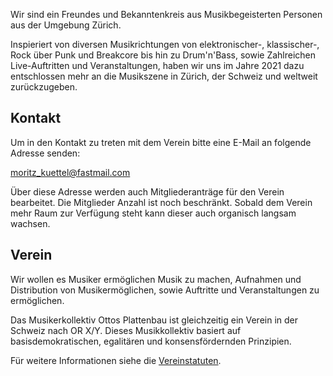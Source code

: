 Wir sind ein Freundes und Bekanntenkreis aus Musikbegeisterten Personen aus der Umgebung Zürich.

Inspieriert von diversen Musikrichtungen von elektronischer-, klassischer-, Rock über Punk und Breakcore bis hin zu Drum'n'Bass, sowie Zahlreichen Live-Auftritten und Veranstaltungen, haben wir uns im Jahre 2021 dazu entschlossen mehr an die Musikszene in Zürich, der Schweiz und weltweit zurückzugeben.


## Kontakt

Um in den Kontakt zu treten mit dem Verein bitte eine E-Mail an folgende Adresse senden:

[moritz_kuettel@fastmail.com](mailto:moritz_kuettel@fastmail.com?subject=Kontaktanfrage%20Webseite%20Ottosplattenbau)

Über diese Adresse werden auch Mitgliederanträge für den Verein bearbeitet.
Die Mitglieder Anzahl ist noch beschränkt. Sobald dem Verein mehr Raum zur Verfügung steht kann dieser auch organisch langsam wachsen.

## Verein

Wir wollen es Musiker ermöglichen Musik zu machen, Aufnahmen und Distribution von Musikermöglichen, sowie Auftritte und Veranstaltungen zu ermöglichen.

Das Musikerkollektiv Ottos Plattenbau ist gleichzeitig ein Verein in der Schweiz nach OR X/Y.
Dieses Musikkollektiv basiert auf basisdemokratischen, egalitären und konsensfördernden Prinzipien.

Für weitere Informationen siehe die [Vereinstatuten](/verein/Verein.html).
